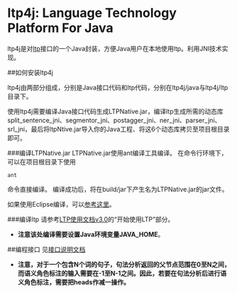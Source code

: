 # ltp4j: Language Technology Platform For Java

ltp4j是对[ltp](https://github.com/ruoshui1126/ltp)接口的一个Java封装，方便Java用户在本地使用ltp。利用JNI技术实现。

##如何安装ltp4j

ltp4j由两部分组成，分别是Java接口代码和ltp代码，分别在ltp4j/java与ltp4j/ltp目录下。

使用ltp4j需要编译Java接口代码生成LTPNative.jar，编译ltp生成所需的动态库 split_sentence_jni、segmentor_jni、postagger_jni、ner_jni、parser_jni、srl_jni，最后将ltpNtive.jar导入你的Java工程、将这6个动态库拷贝至项目根目录即可。

###编译LTPNative.jar
LTPNative.jar使用ant编译工具编译。 在命令行环境下，可以在项目根目录下使用

    ant
    
命令直接编译。 编译成功后，将在build/jar下产生名为LTPNative.jar的jar文件。

如果使用Eclipse编译，可以[参考这里](http://www.ltp-cloud.com/document/old/#api2_java)。

###编译ltp
请参考[LTP使用文档v3.0](https://github.com/HIT-SCIR/ltp/blob/master/doc/ltp-document-3.0.md)的“开始使用LTP”部分。

* **注意该处编译需要设置Java环境变量JAVA_HOME**。

##编程接口
见[接口说明文档](https://github.com/ruoshui1126/ltp4j/blob/master/doc/ltp4j-document-1.0.md)
* **注意，对于一个包含N个词的句子，句法分析返回的父节点范围在0至N之间，而语义角色标注的输入需要在-1至N-1之间。因此，若要在句法分析后进行语义角色标注，需要把heads作减一操作。**
